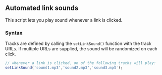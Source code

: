 ## Automated link sounds

This script lets you play sound whenever a link is clicked.

### Syntax

Tracks are defined by calling the `setLinkSound()` function with the track URLs. If multiple URLs are supplied, the sound will be randomized on each click.

```js
// whenever a link is clicked, on of the following tracks will play:
setLinkSound('sound1.mp3','sound2.mp3','sound3.mp3');
```